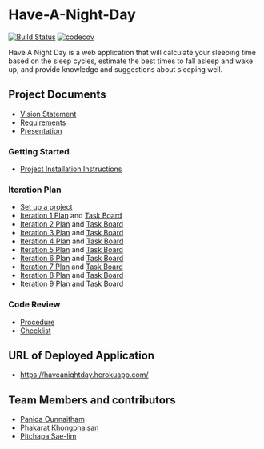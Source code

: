# Have-A-Night-Day

[![Build Status](https://travis-ci.com/PitchapaSaelim/Have-A-Night-Day.svg?branch=master)](https://travis-ci.com/PitchapaSaelim/Have-A-Night-Day) [![codecov](https://codecov.io/gh/PitchapaSaelim/Have-A-Night-Day/branch/master/graph/badge.svg?token=pejVrzwy4P)](https://codecov.io/gh/PitchapaSaelim/Have-A-Night-Day)
 
Have A Night Day is a web application that will calculate your sleeping time based on the sleep cycles, estimate the best times to fall asleep and wake up, and provide knowledge and suggestions about sleeping well.

## Project Documents
* [Vision Statement](https://github.com/PitchapaSaelim/Have-A-Night-Day/wiki/Vision-Statement)
* [Requirements](https://github.com/PitchapaSaelim/Have-A-Night-Day/wiki/Requirements)
* [Presentation](https://docs.google.com/presentation/d/1VHWDLJgkqfvZb7eqKFfpYbasYs80ewiPuSGwi7rV1Og/edit?usp=sharing)

### Getting Started
* [Project Installation Instructions](INSTALL.md)

### Iteration Plan
* [Set up a project](https://github.com/PitchapaSaelim/Have-A-Night-Day/wiki/Set-up-a-project)
* [Iteration 1 Plan](https://github.com/PitchapaSaelim/Have-A-Night-Day/wiki/Iteration-1-Plan) and [Task Board](https://github.com/PitchapaSaelim/Have-A-Night-Day/projects/1)
* [Iteration 2 Plan](https://github.com/PitchapaSaelim/Have-A-Night-Day/wiki/Iteration-2-Plan) and [Task Board](https://github.com/PitchapaSaelim/Have-A-Night-Day/projects/2)
* [Iteration 3 Plan](https://github.com/PitchapaSaelim/Have-A-Night-Day/wiki/Iteration-3-Plan) and [Task Board](https://github.com/PitchapaSaelim/Have-A-Night-Day/projects/3)
* [Iteration 4 Plan](https://github.com/PitchapaSaelim/Have-A-Night-Day/wiki/Iteration-4-Plan) and [Task Board](https://github.com/PitchapaSaelim/Have-A-Night-Day/projects/4)
* [Iteration 5 Plan](https://github.com/PitchapaSaelim/Have-A-Night-Day/wiki/Iteration-5-Plan) and [Task Board](https://github.com/PitchapaSaelim/Have-A-Night-Day/projects/5)
* [Iteration 6 Plan](https://github.com/PitchapaSaelim/Have-A-Night-Day/wiki/Iteration-6-Plan) and [Task Board](https://github.com/PitchapaSaelim/Have-A-Night-Day/projects/6)
* [Iteration 7 Plan](https://github.com/PitchapaSaelim/Have-A-Night-Day/wiki/Iteration-7-Plan) and [Task Board](https://github.com/PitchapaSaelim/Have-A-Night-Day/projects/7)
* [Iteration 8 Plan](https://github.com/PitchapaSaelim/Have-A-Night-Day/wiki/Iteration-8-Plan) and [Task Board](https://github.com/PitchapaSaelim/Have-A-Night-Day/projects/8)
* [Iteration 9 Plan](https://github.com/PitchapaSaelim/Have-A-Night-Day/wiki/Iteration-9-Plan) and [Task Board](https://github.com/PitchapaSaelim/Have-A-Night-Day/projects/9)

### Code Review
* [Procedure](https://github.com/PitchapaSaelim/Have-A-Night-Day/wiki/Procedure)
* [Checklist](https://github.com/PitchapaSaelim/Have-A-Night-Day/wiki/Checklist)

## URL of Deployed Application
* https://haveanightday.herokuapp.com/

## Team Members and contributors
* [Panida 	Ounnaitham](https://github.com/PanidaOun) 
* [Phakarat 	Khongphaisan](https://github.com/pakarat044)
* [Pitchapa 	Sae-lim](https://github.com/PitchapaSaelim)